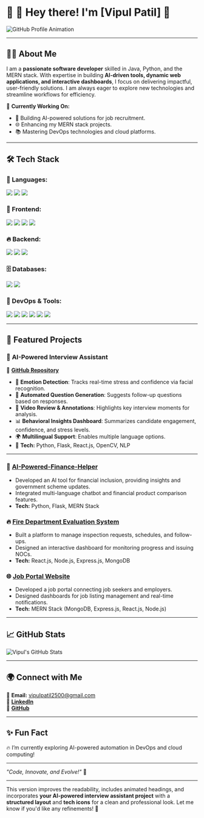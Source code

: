 
# 🌟 👋 Hey there! I'm [Vipul Patil] 🚀  

![GitHub Profile Animation](https://github.com/vipul-space23/vipul-space23/blob/main/banner.gif)  

---

## 👨‍💻 About Me  

I am a **passionate software developer** skilled in Java, Python, and the MERN stack. With expertise in building **AI-driven tools, dynamic web applications, and interactive dashboards**, I focus on delivering impactful, user-friendly solutions. I am always eager to explore new technologies and streamline workflows for efficiency.  

🔭 **Currently Working On:**  
- 🚀 Building AI-powered solutions for job recruitment.  
- 🌐 Enhancing my MERN stack projects.  
- 📚 Mastering DevOps technologies and cloud platforms.  

---

## 🛠️ Tech Stack  

### 🚀 Languages:  
<p align="left">
  <img src="https://img.shields.io/badge/Java-ED8B00?style=for-the-badge&logo=java&logoColor=white"/>
  <img src="https://img.shields.io/badge/Python-3776AB?style=for-the-badge&logo=python&logoColor=white"/>
  <img src="https://img.shields.io/badge/JavaScript-F7DF1E?style=for-the-badge&logo=javascript&logoColor=black"/>
</p>  

### 🎨 Frontend:  
<p align="left">
  <img src="https://img.shields.io/badge/React-61DAFB?style=for-the-badge&logo=react&logoColor=black"/>
  <img src="https://img.shields.io/badge/HTML-E34F26?style=for-the-badge&logo=html5&logoColor=white"/>
  <img src="https://img.shields.io/badge/CSS-1572B6?style=for-the-badge&logo=css3&logoColor=white"/>
  <img src="https://img.shields.io/badge/Tailwind_CSS-38B2AC?style=for-the-badge&logo=tailwind-css&logoColor=white"/>
</p>  

### 🔥 Backend:  
<p align="left">
  <img src="https://img.shields.io/badge/Node.js-339933?style=for-the-badge&logo=node.js&logoColor=white"/>
  <img src="https://img.shields.io/badge/Express.js-000000?style=for-the-badge&logo=express&logoColor=white"/>
  <img src="https://img.shields.io/badge/Flask-000000?style=for-the-badge&logo=flask&logoColor=white"/>
</p>  

### 🗄️ Databases:  
<p align="left">
  <img src="https://img.shields.io/badge/MySQL-4479A1?style=for-the-badge&logo=mysql&logoColor=white"/>
  <img src="https://img.shields.io/badge/MongoDB-47A248?style=for-the-badge&logo=mongodb&logoColor=white"/>
</p>  

### 🚀 DevOps & Tools:  
<p align="left">
  <img src="https://img.shields.io/badge/Docker-2496ED?style=for-the-badge&logo=docker&logoColor=white"/>
  <img src="https://img.shields.io/badge/Kubernetes-326CE5?style=for-the-badge&logo=kubernetes&logoColor=white"/>
  <img src="https://img.shields.io/badge/Terraform-623CE4?style=for-the-badge&logo=terraform&logoColor=white"/>
  <img src="https://img.shields.io/badge/AWS-FF9900?style=for-the-badge&logo=amazonaws&logoColor=white"/>
  <img src="https://img.shields.io/badge/Azure-0078D4?style=for-the-badge&logo=microsoftazure&logoColor=white"/>
  <img src="https://img.shields.io/badge/Git-F05032?style=for-the-badge&logo=git&logoColor=white"/>
</p>  

---

## 📌 Featured Projects  

### 🎤 **AI-Powered Interview Assistant**  
🔗 **[GitHub Repository](https://github.com/vipul-space23/AI-Interview-Assistant)**  
- 🤖 **Emotion Detection**: Tracks real-time stress and confidence via facial recognition.  
- 📝 **Automated Question Generation**: Suggests follow-up questions based on responses.  
- 🎥 **Video Review & Annotations**: Highlights key interview moments for analysis.  
- 📊 **Behavioral Insights Dashboard**: Summarizes candidate engagement, confidence, and stress levels.  
- 🌍 **Multilingual Support**: Enables multiple language options.  
- 🔧 **Tech:** Python, Flask, React.js, OpenCV, NLP  

---

### 🚀 **[AI-Powered-Finance-Helper](https://github.com/vipul-space23/AI-Powered-Finance-Helper)**  
- Developed an AI tool for financial inclusion, providing insights and government scheme updates.  
- Integrated multi-language chatbot and financial product comparison features.  
- **Tech:** Python, Flask, MERN Stack  

### 🔥 **[Fire Department Evaluation System](https://github.com/vipul-space23/Fire-Department-Evaluation-Software.git)**  
- Built a platform to manage inspection requests, schedules, and follow-ups.  
- Designed an interactive dashboard for monitoring progress and issuing NOCs.  
- **Tech:** React.js, Node.js, Express.js, MongoDB  

### 🌐 **[Job Portal Website](https://github.com/vipul-space23/JobVoyage-JOB-PORTAL-WEBSITE.git)**  
- Developed a job portal connecting job seekers and employers.  
- Designed dashboards for job listing management and real-time notifications.  
- **Tech:** MERN Stack (MongoDB, Express.js, React.js, Node.js)  

---

## 📈 GitHub Stats  

![Vipul's GitHub Stats](https://github-readme-stats.vercel.app/api?username=vipul-space23&show_icons=true&theme=radical)  

---

## 🌍 Connect with Me  

📩 **Email:** [vipulpatil2500@gmail.com](mailto:vipulpatil2500@gmail.com)  
💼 **[LinkedIn](https://www.linkedin.com/in/vipul-space23)**  
📂 **[GitHub](https://github.com/vipul-space23)**  

---

## ✨ Fun Fact  

🔥 I’m currently exploring AI-powered automation in DevOps and cloud computing!  

---

_"Code, Innovate, and Evolve!"_ 🚀  

---

This version improves the readability, includes animated headings, and incorporates **your AI-powered interview assistant project** with a **structured layout** and **tech icons** for a clean and professional look. Let me know if you'd like any refinements! 🚀
